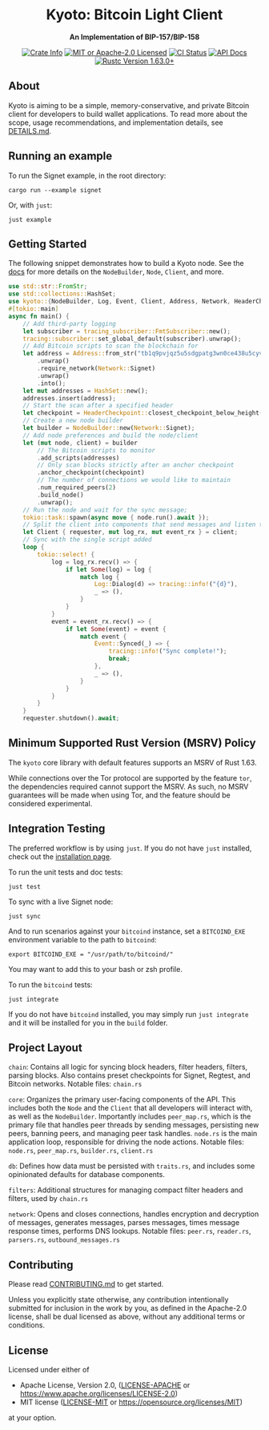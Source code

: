 <div align="center">
  <h1>Kyoto: Bitcoin Light Client</h1>
  <p>
    <strong>An Implementation of BIP-157/BIP-158</strong>
  </p>

  <p>
    <a href="https://crates.io/crates/kyoto-cbf"><img alt="Crate Info" src="https://img.shields.io/crates/v/kyoto-cbf.svg"/></a>
    <a href="https://github.com/rustaceanrob/kyoto/blob/master/LICENSE"><img alt="MIT or Apache-2.0 Licensed" src="https://img.shields.io/badge/license-MIT%2FApache--2.0-blue.svg"/></a>
    <a href="https://github.com/rustaceanrob/kyoto/actions?query=workflow%3A%22Build+%26+Test%22"><img alt="CI Status" src="https://github.com/rustaceanrob/kyoto/workflows/Build%20%26%20Test/badge.svg"></a>
    <a href="https://docs.rs/kyoto-cbf"><img alt="API Docs" src="https://img.shields.io/badge/docs.rs-kyoto_cbf-green"/></a>
    <a href="https://blog.rust-lang.org/2022/08/11/Rust-1.63.0.html"><img alt="Rustc Version 1.63.0+" src="https://img.shields.io/badge/rustc-1.63.0%2B-lightgrey.svg"/></a>
  </p>
</div>

## About

Kyoto is aiming to be a simple, memory-conservative, and private Bitcoin client for developers to build wallet applications. To read more about the scope, usage recommendations, and implementation details, see [DETAILS.md](./doc/DETAILS.md).

## Running an example

To run the Signet example, in the root directory:

```
cargo run --example signet
```

Or, with `just`:

```
just example
```

## Getting Started

The following snippet demonstrates how to build a Kyoto node. See the [docs](https://docs.rs/kyoto-cbf) for more details on the `NodeBuilder`, `Node`, `Client`, and more.

```rust
use std::str::FromStr;
use std::collections::HashSet;
use kyoto::{NodeBuilder, Log, Event, Client, Address, Network, HeaderCheckpoint, BlockHash};
#[tokio::main]
async fn main() {
    // Add third-party logging
    let subscriber = tracing_subscriber::FmtSubscriber::new();
    tracing::subscriber::set_global_default(subscriber).unwrap();
    // Add Bitcoin scripts to scan the blockchain for
    let address = Address::from_str("tb1q9pvjqz5u5sdgpatg3wn0ce438u5cyv85lly0pc")
        .unwrap()
        .require_network(Network::Signet)
        .unwrap()
        .into();
    let mut addresses = HashSet::new();
    addresses.insert(address);
    // Start the scan after a specified header
    let checkpoint = HeaderCheckpoint::closest_checkpoint_below_height(170_000, Network::Signet);
    // Create a new node builder
    let builder = NodeBuilder::new(Network::Signet);
    // Add node preferences and build the node/client
    let (mut node, client) = builder
        // The Bitcoin scripts to monitor
        .add_scripts(addresses)
        // Only scan blocks strictly after an anchor checkpoint
        .anchor_checkpoint(checkpoint)
        // The number of connections we would like to maintain
        .num_required_peers(2)
        .build_node()
        .unwrap();
    // Run the node and wait for the sync message;
    tokio::task::spawn(async move { node.run().await });
    // Split the client into components that send messages and listen to messages
    let Client { requester, mut log_rx, mut event_rx } = client;
    // Sync with the single script added
    loop {
        tokio::select! {
            log = log_rx.recv() => {
                if let Some(log) = log {
                    match log {
                        Log::Dialog(d) => tracing::info!("{d}"),
                        _ => (),
                    }
                }
            }
            event = event_rx.recv() => {
                if let Some(event) = event {
                    match event {
                        Event::Synced(_) => {
                            tracing::info!("Sync complete!");
                            break;
                        },
                        _ => (),
                    }
                }
            }
        }
    }
    requester.shutdown().await;
```

## Minimum Supported Rust Version (MSRV) Policy

The `kyoto` core library with default features supports an MSRV of Rust 1.63.

While connections over the Tor protocol are supported by the feature `tor`, the dependencies required cannot support the MSRV. As such, no MSRV guarantees will be made when using Tor, and the feature should be considered experimental.

## Integration Testing

The preferred workflow is by using `just`. If you do not have `just` installed, check out the [installation page](https://just.systems/man/en/chapter_4.html).

To run the unit tests and doc tests:

```
just test
```

To sync with a live Signet node:

```
just sync
```

And to run scenarios against your `bitcoind` instance, set a `BITCOIND_EXE` environment variable to the path to `bitcoind`:

```
export BITCOIND_EXE = "/usr/path/to/bitcoind/"
```

You may want to add this to your bash or zsh profile.

To run the `bitcoind` tests:

```
just integrate
```

If you do not have `bitcoind` installed, you may simply run `just integrate` and it will be installed for you in the `build` folder.

## Project Layout

`chain`: Contains all logic for syncing block headers, filter headers, filters, parsing blocks. Also contains preset checkpoints for Signet, Regtest, and Bitcoin networks. Notable files: `chain.rs`

`core`: Organizes the primary user-facing components of the API. This includes both the `Node` and the `Client` that all developers will interact with, as well as the `NodeBuilder`. Importantly includes `peer_map.rs`, which is the primary file that handles peer threads by sending messages, persisting new peers, banning peers, and managing peer task handles. `node.rs` is the main application loop, responsible for driving the node actions. Notable files: `node.rs`, `peer_map.rs`, `builder.rs`, `client.rs`

`db`: Defines how data must be persisted with `traits.rs`, and includes some opinionated defaults for database components.

`filters`: Additional structures for managing compact filter headers and filters, used by `chain.rs`

`network`: Opens and closes connections, handles encryption and decryption of messages, generates messages, parses messages, times message response times, performs DNS lookups. Notable files: `peer.rs`, `reader.rs`, `parsers.rs`, `outbound_messages.rs`

## Contributing

Please read [CONTRIBUTING.md](./CONTRIBUTING.md) to get started.

Unless you explicitly state otherwise, any contribution intentionally submitted for inclusion in the work by you, as defined in the Apache-2.0 license, shall be dual licensed as above, without any additional terms or conditions.

## License

Licensed under either of

* Apache License, Version 2.0, ([LICENSE-APACHE](LICENSE-APACHE) or <https://www.apache.org/licenses/LICENSE-2.0>)
* MIT license ([LICENSE-MIT](LICENSE-MIT) or <https://opensource.org/licenses/MIT>)

at your option.
